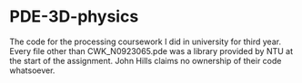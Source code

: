 # PDE-3D-physics
The code for the processing coursework I did in university for third year.
Every file other than CWK_N0923065.pde was a library provided by NTU at the start of the assignment. John Hills claims no ownership of their code whatsoever.
